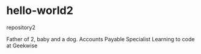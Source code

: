 # hello-world2
repository2



Father of 2, baby and a dog.
Accounts Payable Specialist 
Learning to code at Geekwise
